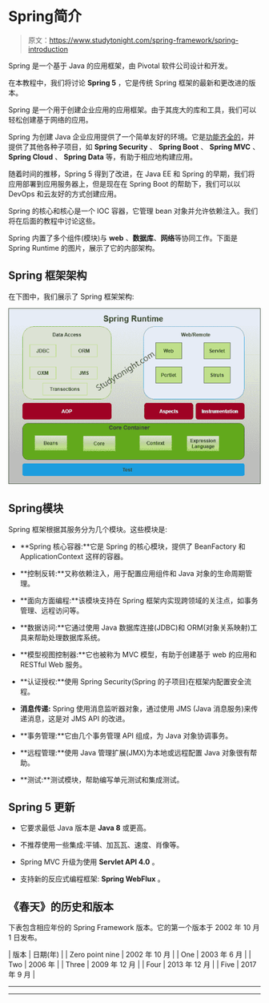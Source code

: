 # Spring简介

> 原文：<https://www.studytonight.com/spring-framework/spring-introduction>

Spring 是一个基于 Java 的应用框架，由 Pivotal 软件公司设计和开发。

在本教程中，我们将讨论 **Spring 5** ，它是传统 Spring 框架的最新和更改进的版本。

Spring 是一个用于创建企业应用的应用框架。由于其庞大的库和工具，我们可以轻松创建基于网络的应用。

Spring 为创建 Java 企业应用提供了一个简单友好的环境。它是[功能齐全的](https://www.studytonight.com/spring-framework/spring-features)，并提供了其他各种子项目，如 **Spring Security** 、 **Spring Boot** 、 **Spring MVC** 、 **Spring Cloud** 、 **Spring Data** 等，有助于相应地构建应用。

随着时间的推移，Spring 5 得到了改进，在 Java EE 和 Spring 的早期，我们将应用部署到应用服务器上，但是现在在 Spring Boot 的帮助下，我们可以以 DevOps 和云友好的方式创建应用。

Spring 的核心和核心是一个 IOC 容器，它管理 bean 对象并允许依赖注入。我们将在后面的教程中讨论这些。

Spring 内置了多个组件(模块)与 **web** 、**数据库**、**网络**等协同工作。下面是 Spring Runtime 的图片，展示了它的内部架构。

## Spring 框架架构

在下图中，我们展示了 Spring 框架架构:

![spring framework architecture](img/4b0aba96cc320e5b47dd9c0a10c39673.png)

## Spring模块

Spring 框架根据其服务分为几个模块。这些模块是:

*   **Spring 核心容器:**它是 Spring 的核心模块，提供了 BeanFactory 和 ApplicationContext 这样的容器。

*   **控制反转:**又称依赖注入，用于配置应用组件和 Java 对象的生命周期管理。

*   **面向方面编程:**该模块支持在 Spring 框架内实现跨领域的关注点，如事务管理、远程访问等。

*   **数据访问:**它通过使用 Java 数据库连接(JDBC)和 ORM(对象关系映射)工具来帮助处理数据库系统。

*   **模型视图控制器:**它也被称为 MVC 模型，有助于创建基于 web 的应用和 RESTful Web 服务。

*   **认证授权:**使用 Spring Security(Spring 的子项目)在框架内配置安全流程。

*   **消息传递:** Spring 使用消息监听器对象，通过使用 JMS (Java 消息服务)来传递消息，这是对 JMS API 的改进。

*   **事务管理:**它由几个事务管理 API 组成，为 Java 对象协调事务。

*   **远程管理:**使用 Java 管理扩展(JMX)为本地或远程配置 Java 对象很有帮助。

*   **测试:**测试模块，帮助编写单元测试和集成测试。

## Spring 5 更新

*   它要求最低 Java 版本是 **Java 8** 或更高。

*   不推荐使用一些集成:平铺、加瓦瓦、速度、肖像等。

*   Spring MVC 升级为使用 **Servlet API 4.0** 。

*   支持新的反应式编程框架: **Spring WebFlux** 。

## 《春天》的历史和版本

下表包含相应年份的 Spring Framework 版本。它的第一个版本于 2002 年 10 月 1 日发布。

| 版本 | 日期(年) |
| Zero point nine | 2002 年 10 月 |
| One | 2003 年 6 月 |
| Two | 2006 年 |
| Three | 2009 年 12 月 |
| Four | 2013 年 12 月 |
| Five | 2017 年 9 月 |

* * *

* * *